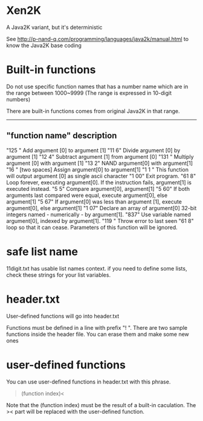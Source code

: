 # Xen2K
A Java2K variant, but it's deterministic

See http://p-nand-q.com/programming/languages/java2k/manual.html to know the Java2K base coding

# Built-in functions

Do not use specific function names that has a number name which are in the range between 1000~9999 (The range is expressed in 10-digit numbers)

There are built-in functions comes from original Java2K in that range.

----
"function name"
description
----

"125 "
Add argument [0] to argument [1]
"11 6"
Divide argument [0] by argument [1]
"12 4"
Subtract argument [1] from argument [0]
"131 "
Multiply argument [0] with argument [1]
"13 2"
NAND argument[0] with argument[1]
"16  "
[two spaces] Assign argument[0] to argument[1]
"1 1 "
This function will output argument [0] as single ascii character
"1 00"
Exit program.
"61 8"
Loop forever, executing argument[0]. If the instruction fails, argument[1] is executed instead.
"5  5"
Compare argument[0], argument[1]
"5 60"
If both arguments last compared were equal, execute argument[0], else argument[1]
"5 67"
If argument[0] was less than argument [1], execute argument[0], else argument[1]
"1 07"
Declare an array of argument[0] 32-bit integers named - numerically - by argument[1].
"837"
Use variable named argument[0], indexed by argument[1].
"119 "
Throw error to last seen "61 8" loop so that it can cease. Parameters of this function will be ignored.

# safe list name

11digit.txt has usable list names context. if you need to define some lists, check these strings for your list variables.

# header.txt

User-defined functions will go into header.txt

Functions must be defined in a line with prefix "! ". There are two sample functions inside the header file. You can erase them and make some new ones

# user-defined functions

You can use user-defined functions in header.txt with this phrase.

>(function index)<

Note that the (function index) must be the result of a built-in caculation. The >< part will be replaced with the user-defined function.